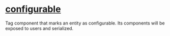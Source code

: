 # [configurable](configurable.hpp)

Tag component that marks an entity as configurable. Its components will be exposed to users and serialized.